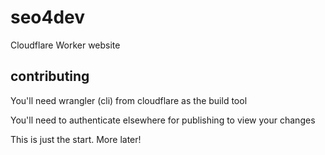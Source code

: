 # seo4dev

Cloudflare Worker website

## contributing

You'll need wrangler (cli) from cloudflare as the build tool

You'll need to authenticate elsewhere for publishing to view your changes

This is just the start. More later!
